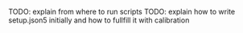 TODO: explain from where to run scripts
TODO: explain how to write setup.json5 initially and how to fullfill it with calibration